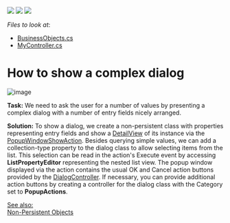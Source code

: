 <!-- default badges list -->
![](https://img.shields.io/endpoint?url=https://codecentral.devexpress.com/api/v1/VersionRange/128593301/22.2.4%2B)
[![](https://img.shields.io/badge/Open_in_DevExpress_Support_Center-FF7200?style=flat-square&logo=DevExpress&logoColor=white)](https://supportcenter.devexpress.com/ticket/details/E5067)
[![](https://img.shields.io/badge/📖_How_to_use_DevExpress_Examples-e9f6fc?style=flat-square)](https://docs.devexpress.com/GeneralInformation/403183)
<!-- default badges end -->
<!-- default file list -->
*Files to look at*:

* [BusinessObjects.cs](./CS/EFCore/ComplexDialogEF/ComplexDialogEF.Module/BusinessObjects/BusinessObjects.cs)
* [MyController.cs](./CS/EFCore/ComplexDialogEF/ComplexDialogEF.Module/Controllers/MyController.cs ) 
<!-- default file list end -->
# How to show a complex dialog

![image](https://user-images.githubusercontent.com/14300209/229573300-ecc21bd7-51e2-4cd9-bf34-cc6c73622efb.png)


<p><strong>Task:</strong> We need to ask the user for a number of values by presenting a complex dialog with a number of entry fields nicely arranged.</p>
<p><strong>Solution:</strong> To show a dialog, we create a non-persistent class with properties representing entry fields and show a <a href="https://documentation.devexpress.com/eXpressAppFramework/clsDevExpressExpressAppDetailViewtopic.aspx">DetailView</a> of its instance via the <a href="https://docs.devexpress.com/eXpressAppFramework/402158/getting-started/in-depth-tutorial-blazor/add-actions-menu-commands/add-an-action-that-displays-a-pop-up-window?p=netstandard">PopupWindowShowAction</a>. Besides querying simple values, we can add a collection-type property to the dialog class to allow selecting items from the list. This selection can be read in the action's Execute event by accessing <strong>ListPropertyEditor</strong> representing the nested list view. The popup window displayed via the action contains the usual OK and Cancel action buttons provided by the <a href="https://documentation.devexpress.com/eXpressAppFramework/clsDevExpressExpressAppSystemModuleDialogControllertopic.aspx">DialogController</a>. If necessary, you can provide additional action buttons by creating a controller for the dialog class with the Category set to <strong>PopupActions</strong>.</p>

<p><u>See also:<br><a href="https://documentation.devexpress.com/eXpressAppFramework/CustomDocument116516.aspx">Non-Persistent Objects</a><br></u></p>

<br/>


